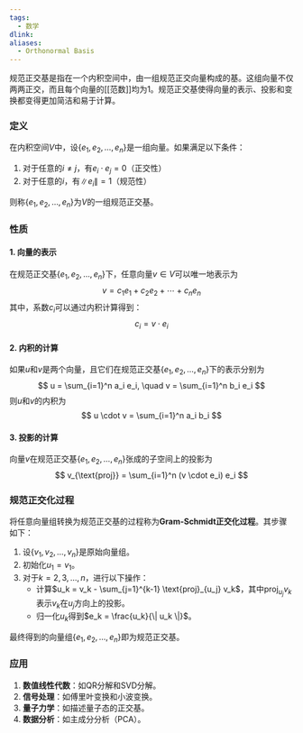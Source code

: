```yaml
---
tags:
  - 数学
dlink: 
aliases:
  - Orthonormal Basis
---
```

规范正交基是指在一个内积空间中，由一组规范正交向量构成的基。这组向量不仅两两正交，而且每个向量的[[范数]]均为1。规范正交基使得向量的表示、投影和变换都变得更加简洁和易于计算。

### 定义

在内积空间$V$中，设$\{ e_1, e_2, \ldots, e_n \}$是一组向量。如果满足以下条件：

1. 对于任意的$i \neq j$，有$e_i \cdot e_j = 0$（正交性）
2. 对于任意的$i$，有$\| e_i \| = 1$（规范性）

则称$\{ e_1, e_2, \ldots, e_n \}$为$V$的一组规范正交基。

### 性质

#### 1. 向量的表示
在规范正交基$\{ e_1, e_2, \ldots, e_n \}$下，任意向量$v \in V$可以唯一地表示为
$$
v = c_1 e_1 + c_2 e_2 + \cdots + c_n e_n
$$
其中，系数$c_i$可以通过内积计算得到：
$$
c_i = v \cdot e_i
$$

#### 2. 内积的计算
如果$u$和$v$是两个向量，且它们在规范正交基$\{ e_1, e_2, \ldots, e_n \}$下的表示分别为
$$
u = \sum_{i=1}^n a_i e_i, \quad v = \sum_{i=1}^n b_i e_i
$$
则$u$和$v$的内积为
$$
u \cdot v = \sum_{i=1}^n a_i b_i
$$

#### 3. 投影的计算
向量$v$在规范正交基$\{ e_1, e_2, \ldots, e_n \}$张成的子空间上的投影为
$$
v_{\text{proj}} = \sum_{i=1}^n (v \cdot e_i) e_i
$$

### 规范正交化过程

将任意向量组转换为规范正交基的过程称为**Gram-Schmidt正交化过程**。其步骤如下：

1. 设$\{ v_1, v_2, \ldots, v_n \}$是原始向量组。
2. 初始化$u_1 = v_1$。
3. 对于$k = 2, 3, \ldots, n$，进行以下操作：
   - 计算$u_k = v_k - \sum_{j=1}^{k-1} \text{proj}_{u_j} v_k$，其中$\text{proj}_{u_j} v_k$表示$v_k$在$u_j$方向上的投影。
   - 归一化$u_k$得到$e_k = \frac{u_k}{\| u_k \|}$。

最终得到的向量组$\{ e_1, e_2, \ldots, e_n \}$即为规范正交基。

### 应用

1. **数值线性代数**：如QR分解和SVD分解。
2. **信号处理**：如傅里叶变换和小波变换。
3. **量子力学**：如描述量子态的正交基。
4. **数据分析**：如主成分分析（PCA）。

